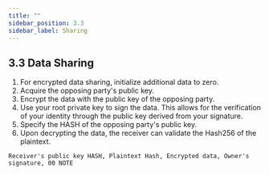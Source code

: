 ```yaml
---
title: ""
sidebar_position: 3.3
sidebar_label: Sharing
---
```


## 3.3 Data Sharing

1. For encrypted data sharing, initialize additional data to zero.
2. Acquire the opposing party's public key.
3. Encrypt the data with the public key of the opposing party.
4. Use your root private key to sign the data. This allows for the verification of your identity through the public key derived from your signature.
5. Specify the HASH of the opposing party's public key.
6. Upon decrypting the data, the receiver can validate the Hash256 of the plaintext.


```
Receiver's public key HASH, Plaintext Hash, Encrypted data, Owner's signature, 00 NOTE
```
